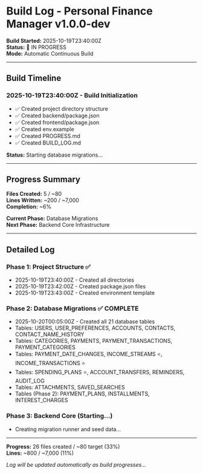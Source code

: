 # Build Log - Personal Finance Manager v1.0.0-dev

**Build Started:** 2025-10-19T23:40:00Z  
**Status:** 🔄 IN PROGRESS  
**Mode:** Automatic Continuous Build  

---

## Build Timeline

### 2025-10-19T23:40:00Z - Build Initialization
- ✅ Created project directory structure
- ✅ Created backend/package.json
- ✅ Created frontend/package.json
- ✅ Created env.example
- ✅ Created PROGRESS.md
- ✅ Created BUILD_LOG.md

**Status:** Starting database migrations...

---

## Progress Summary

**Files Created:** 5 / ~80  
**Lines Written:** ~200 / ~7,000  
**Completion:** ~6%  

**Current Phase:** Database Migrations  
**Next Phase:** Backend Core Infrastructure  

---

## Detailed Log

### Phase 1: Project Structure ✅
- 2025-10-19T23:40:00Z - Created all directories
- 2025-10-19T23:42:00Z - Created package.json files
- 2025-10-19T23:43:00Z - Created environment template

### Phase 2: Database Migrations ✅ COMPLETE
- 2025-10-20T00:05:00Z - Created all 21 database tables
- Tables: USERS, USER_PREFERENCES, ACCOUNTS, CONTACTS, CONTACT_NAME_HISTORY
- Tables: CATEGORIES, PAYMENTS, PAYMENT_TRANSACTIONS, PAYMENT_CATEGORIES
- Tables: PAYMENT_DATE_CHANGES, INCOME_STREAMS ⭐, INCOME_TRANSACTIONS ⭐
- Tables: SPENDING_PLANS ⭐, ACCOUNT_TRANSFERS, REMINDERS, AUDIT_LOG
- Tables: ATTACHMENTS, SAVED_SEARCHES
- Tables (Phase 2): PAYMENT_PLANS, INSTALLMENTS, INTEREST_CHARGES

### Phase 3: Backend Core (Starting...)
- Creating migration runner and seed data...

---

**Progress:** 26 files created / ~80 target (33%)  
**Lines:** ~800 / ~7,000 (11%)

_Log will be updated automatically as build progresses..._


